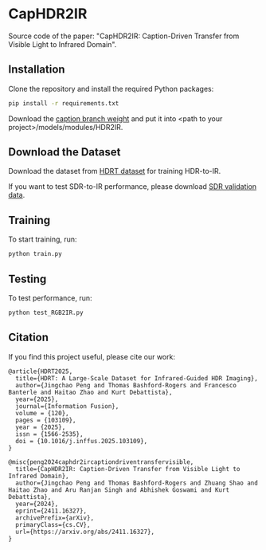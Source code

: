 # CapHDR2IR
Source code of the paper: "CapHDR2IR: Caption-Driven Transfer from Visible Light to Infrared Domain".

## Installation

Clone the repository and install the required Python packages:

```bash
pip install -r requirements.txt
```

Download the [caption branch weight](https://github.com/PengJingchao/CapHDR2IR/releases/tag/CaptionBranch) and put it into \<path to your project\>/models/modules/HDR2IR.

## Download the Dataset
Download the dataset from [HDRT dataset](https://huggingface.co/datasets/jingchao-peng/HDRTDataset) for training HDR-to-IR. 

If you want to test SDR-to-IR performance, please download [SDR validation data](https://github.com/PengJingchao/CapHDR2IR/releases/tag/SDR2IR_Val_Data).


## Training

To start training, run:

```bash
python train.py
```

## Testing

To test performance, run:

```bash
python test_RGB2IR.py
```

## Citation

If you find this project useful, please cite our work:

    @article{HDRT2025,
      title={HDRT: A Large-Scale Dataset for Infrared-Guided HDR Imaging},  
      author={Jingchao Peng and Thomas Bashford-Rogers and Francesco Banterle and Haitao Zhao and Kurt Debattista},
      year={2025},
      journal={Information Fusion},
      volume = {120},
      pages = {103109},
      year = {2025},
      issn = {1566-2535},
      doi = {10.1016/j.inffus.2025.103109},
    }

    @misc{peng2024caphdr2ircaptiondriventransfervisible,
      title={CapHDR2IR: Caption-Driven Transfer from Visible Light to Infrared Domain}, 
      author={Jingchao Peng and Thomas Bashford-Rogers and Zhuang Shao and Haitao Zhao and Aru Ranjan Singh and Abhishek Goswami and Kurt Debattista},
      year={2024},
      eprint={2411.16327},
      archivePrefix={arXiv},
      primaryClass={cs.CV},
      url={https://arxiv.org/abs/2411.16327}, 
    }
